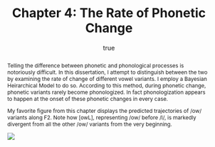 ---
layout: paper
title: "Chapter 4: The Rate of Phonetic Change"
year: 2013
author: [ { name: "Josef Fruehwald", url: "//jofrhwld.github.io/assets/" }]
abstract: "<p>Telling the difference between phonetic and phonological processes is notoriously difficult. In this dissertation, I attempt to distinguish between the two by examining the rate of change of different vowel variants. I employ a Bayesian Heirarchical Model to do so. According to this method, during phonetic change, phonetic variants rarely become phonologized. In fact phonologization appears to happen at the onset of these phonetic changes in every case.</p>
<p>
My favorite figure from this chapter displays the predicted trajectories of /ow/ variants along F2. Note how [owL], representing /ow/ before /l/, is markedly divergent from all the other /ow/ variants from the very beginning.
</p>
<p>
<img src = '//jofrhwld.github.io/assets/ch4_plot_ow_pred.png' style='max-width:100%;max-height:500px;'></img>
</p>"
presented: []
published: []
docs: [{format: "Chapter 4", url: "/papers/fruehwald_chapter4.pdf", local: true}]
categories: [dissertation]
display-category: "Chapter"
comments: true
---